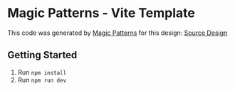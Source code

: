 # Magic Patterns - Vite Template

This code was generated by [Magic Patterns](https://magicpatterns.com) for this design: [Source Design](https://magicpatterns.com/s/fBT3HUgtQnkbp4tZtZTgKs?nodeIds=c0059082-bf17-4d32-9703-9188cd6468d0)

## Getting Started

1. Run `npm install`
2. Run `npm run dev`
